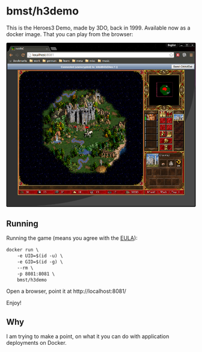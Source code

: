 bmst/h3demo
===========

This is the Heroes3 Demo, made by 3DO, back in 1999. Available now as a docker image.
That you can play from the browser:

![Heroes3 Demo Screenshot](doc/screenshot.png)

Running
-------

Running the game (means you agree with the [EULA](EULA)):

```shell
docker run \
    -e UID=$(id -u) \
    -e GID=$(id -g) \
    --rm \
    -p 8081:8081 \
    bmst/h3demo
```

Open a browser, point it at http://localhost:8081/

Enjoy!

Why
---

I am trying to make a point, on what it you can do with application
deployments on Docker.